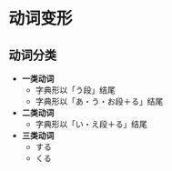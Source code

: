# 动词变形

## 动词分类

- **一类动词**
  - 字典形以「う段」结尾
  - 字典形以「あ・う・お段＋る」结尾
- **二类动词**
  - 字典形以「い・え段＋る」结尾
- **三类动词**
  - する
  - くる
